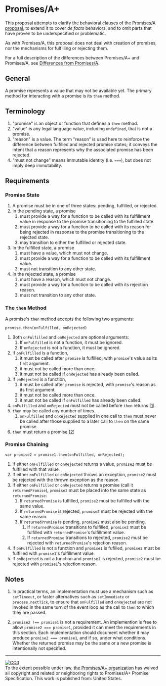 # Promises/A+

This proposal attempts to clarify the behavioral clauses of the [Promises/A proposal](http://wiki.commonjs.org/wiki/Promises/A), to extend it to cover *de facto* behaviors, and to omit parts that have proven to be underspecified or problematic.

As with Promises/A, this proposal does not deal with creation of promises, nor the mechanisms for fulfilling or rejecting them.

For a full description of the differences between Promises/A+ and Promises/A, see [Differences from Promises/A](promises-spec/blob/master/differences-from-promises-a.md).

## General

A promise represents a value that may not be available yet.  The primary method for interacting with a promise is its `then` method.

## Terminology

1. "promise" is an object or function that defines a `then` method.
1. "value" is any legal language value, including `undefined`, that is not a promise.
1. "reason" is a value. The term "reason" is used here to reinforce the difference between fulfilled and rejected promise states; it conveys the intent that a reason represents why the associated promise has been rejected.
1. "must not change" means immutable identity (i.e. `===`), but does not imply deep immutability.

## Requirements

### Promise State

1. A promise must be in one of three states: pending, fulfilled, or rejected.
1. In the pending state, a promise
    1. must provide a way for a function to be called with its fulfillment value in response to the promise transitioning to the fulfilled state.
    1. must provide a way for a function to be called with its reason for being rejected in response to the promise transitioning to the rejected state.
    1. may transition to either the fulfilled or rejected state.
1. In the fulfilled state, a promise
    1. must have a value, which must not change.
    1. must provide a way for a function to be called with its fulfillment value.
    1. must not transition to any other state.
1. In the rejected state, a promise
    1. must have a reason, which must not change.
    1. must provide a way for a function to be called with its rejection reason.
    1. must not transition to any other state.

### The `then` Method

A promise's `then` method accepts the following two arguments:

```
promise.then(onFulfilled, onRejected)
```

1. Both `onFulfilled` and `onRejected` are optional arguments:
    1. If `onFulfilled` is not a function, it must be ignored.
    1. If `onRejected` is not a function, it must be ignored.
1. If `onFulfilled` is a function,
    1. it must be called after `promise` is fulfilled, with `promise`'s value as its first argument.
    1. it must not be called more than once.
    1. it must not be called if `onRejected` has already been called.
1. If `onRejected` is a function,
    1. it must be called after `promise` is rejected, with `promise`'s reason as its first argument.
    1. it must not be called more than once.
    1. it must not be called if `onFulfilled` has already been called.
1. `onFulfilled` and `onRejected` must not be called before `then` returns [[1](#notes)].
1. `then` may be called any number of times.
    1. `onFulfilled` and `onRejected` supplied in one call to `then` must never be called after those supplied to a later call to `then` on the same promise.
1. `then` must return a promise [[2](#notes)]

### Promise Chaining

```
var promise2 = promise1.then(onFulfilled, onRejected);
```

1. If either `onFulfilled` or `onRejected` returns a value, `promise2` must be fulfilled with that value.
1. If either `onFulfilled` or `onRejected` throws an exception, `promise2` must be rejected with the thrown exception as the reason.
1. If either `onFulfilled` or `onRejected` returns a promise (call it `returnedPromise`), `promise2` must be placed into the same state as `returnedPromise`:
    1. If `returnedPromise` is fulfilled, `promise2` must be fulfilled with the same value.
    1. If `returnedPromise` is rejected, `promise2` must be rejected with the same reason.
    1. If `returnedPromise` is pending, `promise2` must also be pending.
        1. If `returnedPromise` transitions to fulfilled, `promise2` must be fulfilled with `returnedPromise`'s fulfillment value.
        1. If `returnedPromise` transitions to rejected, `promise2` must be rejected with `returnedPromise`'s rejection reason.
1. If `onFulfilled` is not a function and `promise1` is fufilled, `promise2` must be fulfilled with `promise1`'s fulfillment value.
1. If `onRejected` is not a function and `promise1` is rejected, `promise2` must be rejected with `promise1`'s rejection reason.

## Notes

1. In practical terms, an implementation must use a mechanism such as `setTimeout`, or faster alternatives such as `setImmediate` or `process.nextTick`, to ensure that `onFulfilled` and `onRejected` are not invoked in the same turn of the event loop as the call to `then` to which they are passed.

1. `promise2 !== promise1` is not a requirement.  An implemention is free to allow `promise2 === promise1`, provided it can meet the requirements in this section. Each implementation should document whether it may produce `promise2 === promise1`, and if so, under what conditions.  Whether the returned promise may be the same or a new promise is intentionally not specified.

---

<p xmlns:dct="http://purl.org/dc/terms/" xmlns:vcard="http://www.w3.org/2001/vcard-rdf/3.0#">
  <a rel="license"
     href="http://creativecommons.org/publicdomain/zero/1.0/">
    <img src="http://i.creativecommons.org/p/zero/1.0/88x31.png" style="border-style: none;" alt="CC0" />
  </a>
  <br />
  To the extent possible under law,
  <a rel="dct:publisher"
     href="https://github.com/promises-aplus">
    <span property="dct:title">the Promises/A+ organization</span></a>
  has waived all copyright and related or neighboring rights to
  <span property="dct:title">Promises/A+ Promise Specification</span>.
This work is published from:
<span property="vcard:Country" datatype="dct:ISO3166"
      content="US" about="https://github.com/promises-aplus">
  United States</span>.
</p>
